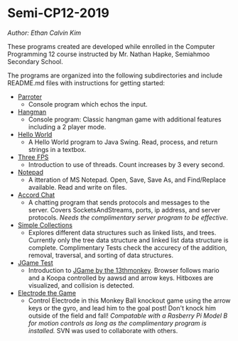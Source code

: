 # Semi-CP12-2019
*Author: Ethan Calvin Kim*

These programs created are developed while enrolled in the Computer Programming 12 course instructed by Mr. Nathan Hapke, Semiahmoo Secondary School.

The programs are organized into the following subdirectories and include README.md files with instructions for getting started:

* [Parroter](https://github.com/ethanckim/Semi-CP12-2019/tree/master/ca.hapke.parroter)
    * Console program which echos the input.
* [Hangman](https://github.com/ethanckim/Semi-CP12-2019/tree/master/ca.kim.hangman)
    * Console program: Classic hangman game with additional features including a 2 player mode.
* [Hello World](https://github.com/ethanckim/Semi-CP12-2019/tree/master/ca.kim.helloworld)
    * A Hello World program to Java Swing. Read, process, and return strings in a textbox.
* [Three FPS](https://github.com/ethanckim/Semi-CP12-2019/tree/master/ca.kim.threefps)
    * Introduction to use of threads. Count increases by 3 every second.
* [Notepad](https://github.com/ethanckim/Semi-CP12-2019/tree/master/ca.kim.notepad)
    * A itteration of MS Notepad. Open, Save, Save As, and Find/Replace available. Read and write on files.
* [Accord Chat](https://github.com/ethanckim/Semi-CP12-2019/tree/master/ca.kim.accordchat)
    * A chatting program that sends protocols and messages to the server. Covers SocketsAndStreams, ports, ip address, and server protocols. *Needs the complimentary server program to be effective.*
* [Simple Collections](https://github.com/ethanckim/Semi-CP12-2019/tree/master/ca.kim.simplecollections)
    * Explores different data structures such as linked lists, and trees. Currently only the tree data structure and linked list data structure is complete. Complimentary Tests check the accurecy of the addition, removal, traversal, and sorting of data structures.
* [JGame Test](https://github.com/ethanckim/Semi-CP12-2019/tree/master/ca.kim.game.test)
    * Introduction to [JGame by the 13thmonkey](http://www.13thmonkey.org/~boris/jgame/). Browser follows mario and a Koopa controlled by aawsd and arrow keys. Hitboxes are visualized, and collision is detected. 
* [Electrode the Game](https://github.com/ethanckim/Semi-CP12-2019/tree/master/ca.navigatelab.electrode)
    * Control Electrode in this Monkey Ball knockout game using the arrow keys or the gyro, and lead him to the goal post! Don't knock him outside of the field and fall! *Compatable with a Rasberry Pi Model B for motion controls as long as the complimentary program is installed.* SVN was used to collaborate with others.


